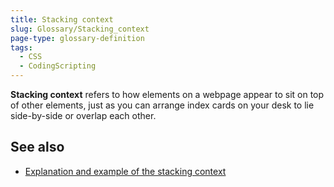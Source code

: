 ```yaml
---
title: Stacking context
slug: Glossary/Stacking_context
page-type: glossary-definition
tags:
  - CSS
  - CodingScripting
---
```


**Stacking context** refers to how elements on a webpage appear to sit on top of other elements, just as you can arrange index cards on your desk to lie side-by-side or overlap each other.

## See also

- [Explanation and example of the stacking context](/en-US/docs/Web/CSS/CSS_Positioning/Understanding_z_index/The_stacking_context)
